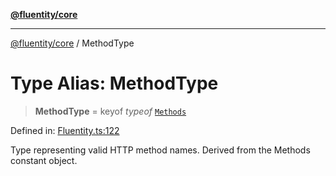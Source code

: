 [**@fluentity/core**](../README.md)

***

[@fluentity/core](../globals.md) / MethodType

# Type Alias: MethodType

> **MethodType** = keyof *typeof* [`Methods`](../variables/Methods.md)

Defined in: [Fluentity.ts:122](https://github.com/cedricpierre/fluentity-core/blob/1d61f2807beb4f29a63808a89bba251ec2261e92/src/Fluentity.ts#L122)

Type representing valid HTTP method names.
Derived from the Methods constant object.
